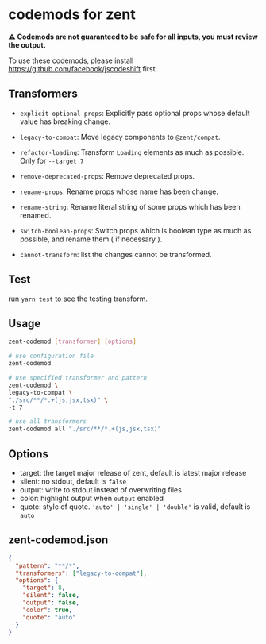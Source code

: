 # codemods for zent

**⚠️ Codemods are not guaranteed to be safe for all inputs, you must review the output.**

To use these codemods, please install https://github.com/facebook/jscodeshift first.

## Transformers

- `explicit-optional-props`: Explicitly pass optional props whose default value has breaking change.

- `legacy-to-compat`: Move legacy components to `@zent/compat`.

- `refactor-loading`: Transform `Loading` elements as much as possible. Only for `--target 7`

- `remove-deprecated-props`: Remove deprecated props.

- `rename-props`: Rename props whose name has been change.

- `rename-string`: Rename literal string of some props which has been renamed.

- `switch-boolean-props`: Switch props which is boolean type as much as possible, and rename them ( if necessary ).

- `cannot-transform`: list the changes cannot be transformed.

## Test

run `yarn test` to see the testing transform.

## Usage

```sh
zent-codemod [transformer] [options]
```

```sh
# use configuration file
zent-codemod
```

```sh
# use specified transformer and pattern
zent-codemod \
legacy-to-compat \
"./src/**/*.+(js,jsx,tsx)" \
-t 7
```

```sh
# use all transformers
zent-codemod all "./src/**/*.+(js,jsx,tsx)"
```

## Options

- target: the target major release of zent, default is latest major release
- silent: no stdout, default is `false`
- output: write to stdout instead of overwriting files
- color: highlight output when `output` enabled
- quote: style of quote. `'auto' | 'single' | 'double'` is valid, default is `auto`

## zent-codemod.json

```json
{
  "pattern": "**/*",
  "transformers": ["legacy-to-compat"],
  "options": {
    "target": 8,
    "silent": false,
    "output": false,
    "color": true,
    "quote": "auto"
  }
}
```
